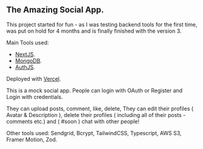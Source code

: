 ## The Amazing Social App.

This project started for fun - as I was testing backend tools for the first time, 
was put on hold for 4 months and is finally finished with the version 3.

Main Tools used:
+ [NextJS](https://nextjs.org).
+ [MongoDB](https://cloud.mongodb.com).
+ [AuthJS](https://authjs.dev).

Deployed with [Vercel](https://vercel.com/).

This is a mock social app. 
People can login with OAuth or
Register and Login with credentials.

They can upload posts, comment, like, delete,
They can edit their profiles ( Avatar & Description ),
delete their profiles ( including all of their posts - comments etc.)
and ( #soon ) chat with other people!

Other tools used: Sendgrid, Bcrypt, TailwindCSS, Typescript, AWS S3, Framer Motion, Zod.


